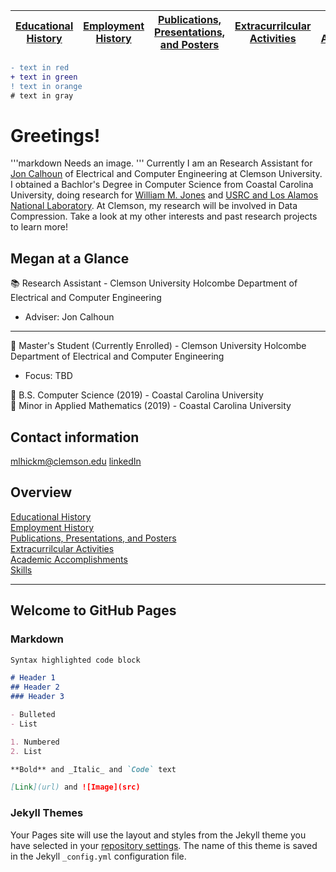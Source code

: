 [Educational History](education.md) | [Employment History](employment.md)  | [Publications, Presentations, and Posters](publications.md) | [Extracurrilcular Activities](activities.md) | [Academic Accomplishments](accomplishments.md) | [Skills](skills.md)   
-----|-----|-----|-----|-----|-----


```diff
- text in red
+ text in green
! text in orange
# text in gray
```

# Greetings!

'''markdown
Needs an image.
'''
Currently I am an Research Assistant for [Jon Calhoun](http://jonccal.people.clemson.edu/) of Electrical and Computer Engineering at Clemson University. I obtained a Bachlor's Degree in Computer Science from Coastal Carolina University, doing research for [William M. Jones](https://www.coastal.edu/academics/facultyprofiles/science/computingsciences/williammjonesjr/) and [USRC and Los Alamos National Laboratory](https://www.lanl.gov/projects/ultrascale-systems-research-center/staff-interns.php). At Clemson, my research will be involved in Data Compression. Take a look at my other interests and past research projects to learn more!

## Megan at a Glance


:books: Research Assistant - Clemson University Holcombe Department of Electrical and Computer Engineering  
* Adviser: Jon Calhoun  
________  
:orange_book: Master's Student (Currently Enrolled) - Clemson University Holcombe Department of Electrical and Computer Engineering
  * Focus: TBD  

:blue_book: B.S. Computer Science (2019) - Coastal Carolina University  
:blue_book: Minor in Applied Mathematics (2019) - Coastal Carolina University  

## Contact information
mlhickm@clemson.edu
[linkedIn](https://www.linkedin.com/in/megan-hickman-fulp-3174a3125/)


## Overview

[Educational History](education.md)  
[Employment History](employment.md)  
[Publications, Presentations, and Posters](publications.md)   
[Extracurrilcular Activities](activities.md)   
[Academic Accomplishments](accomplishments.md)   
[Skills](skills.md)   



------------------------------------------
## Welcome to GitHub Pages

### Markdown

```markdown
Syntax highlighted code block

# Header 1
## Header 2
### Header 3

- Bulleted
- List

1. Numbered
2. List

**Bold** and _Italic_ and `Code` text

[Link](url) and ![Image](src)
```
### Jekyll Themes

Your Pages site will use the layout and styles from the Jekyll theme you have selected in your [repository settings](https://github.com/mhickmanf/resume_website/settings). The name of this theme is saved in the Jekyll `_config.yml` configuration file.
